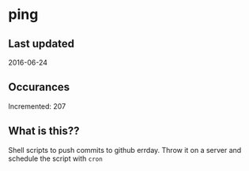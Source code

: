 # ping

## Last updated
2016-06-24

## Occurances
Incremented: 207

## What is this?? 
Shell scripts to push commits to github errday. Throw it on a server and schedule the script with `cron`
